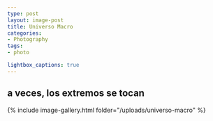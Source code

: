 ```yaml
---
type: post
layout: image-post
title: Universo Macro
categories: 
- Photography
tags:
- photo

lightbox_captions: true
---
```


## a veces, los extremos se tocan

{% include image-gallery.html folder="/uploads/universo-macro" %}

